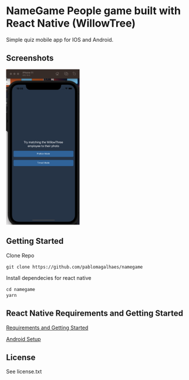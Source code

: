 # NameGame People game built with React Native (WillowTree)

Simple quiz mobile app for IOS and Android.

## Screenshots

<img src="https://github.com/pablomagalhaes/namegame/blob/main/home.jpg" width="200">


## Getting Started

Clone Repo

````
git clone https://github.com/pablomagalhaes/namegame
````

Install dependecies for react native

````
cd namegame
yarn
````

## React Native Requirements and Getting Started

<a href="https://facebook.github.io/react-native/docs/getting-started.html" target="_blank">Requirements and Getting Started</a>

<a href="https://facebook.github.io/react-native/docs/android-setup.html" target="_blank">Android Setup</a>


## License

See license.txt
